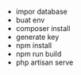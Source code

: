 - impor database
- buat env
- composer install
- generate key
- npm install
- npm run build
- php artisan serve
